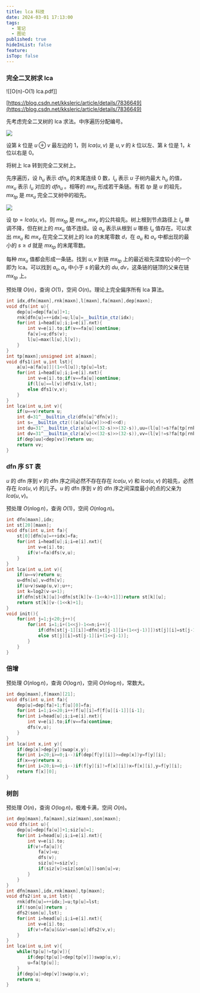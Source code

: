```yaml
---
title: lca 科技
date: 2024-03-01 17:13:00
tags:
  - 笔记
  - 图论
published: true
hideInList: false
feature: 
isTop: false
---
```

###  完全二叉树求 lca

![[O(n)-O(1) lca.pdf]]

[https://blog.csdn.net/kksleric/article/details/7836649](https://blog.csdn.net/kksleric/article/details/7836649)

先考虑完全二叉树的 lca 求法。中序遍历分配编号。

![](https://yhddd123.github.io/post-images/1729329324560.jpg)

设第 $k$ 位是 $u\oplus v$ 最左边的 $1$，则 $lca(u,v)$ 是 $u,v$ 的 $k$  位以左、第 $k$ 位是 $1$，$k$ 位以右是 $0$。

将树上 lca 转到完全二叉树上。

先序遍历，设 $h_u$ 表示 $dfn_u$ 的末尾连续 $0$ 数，$l_u$ 表示 $u$ 子树内最大 $h_u$ 的值，$mx_u$ 表示 $l_u$ 对应的 $dfn_u$ 。相等的 $mx_u$ 形成若干条链。有若 $tp$ 是 $u$ 的祖先，$mx_{tp}$ 是 $mx_u$ 完全二叉树中的祖先。

![](https://yhddd123.github.io/post-images/1729329338382.jpg)

设 $tp=lca(u,v)$。则 $mx_{tp}$ 是 $mx_u,mx_v$ 的公共祖先。树上根到节点路径上 $l_u$ 单调不降，但在树上的 $mx_u$ 值不连续。设 $a_u$ 表示从根到 $u$ 哪些 $l_u$ 值存在。可以求出 $mx_u$ 和 $mx_v$ 在完全二叉树上的 lca 的末尾零数 $d$，在 $a_u$ 和 $a_v$ 中都出现的最小的 $s\ge d$ 就是 $mx_{tp}$ 的末尾零数。

每种 $mx_u$ 值都会形成一条链。找到 $u,v$ 到链 $mx_{tp}$ 上的最近祖先深度较小的一个即为 lca。可以找到 $a_u,a_v$ 中小于 $s$ 的最大的 $du,dv$，这条链的链顶的父亲在链 $mx_{tp}$ 上。

预处理 $O(n)$，查询 $O(1)$，空间 $O(n)$。理论上完全偏序所有 lca 算法。

```cpp
int idx,dfn[maxn],rnk[maxn],l[maxn],fa[maxn],dep[maxn];
void dfs(int u){
	dep[u]=dep[fa[u]]+1;
	rnk[dfn[u]=++idx]=u;l[u]=__builtin_ctz(idx);
	for(int i=head[u];i;i=e[i].nxt){
		int v=e[i].to;if(v==fa[u])continue;
		fa[v]=u;dfs(v);
		l[u]=max(l[u],l[v]);
	}
}
int tp[maxn];unsigned int a[maxn];
void dfs1(int u,int lst){
	a[u]=a[fa[u]]|(1<<l[u]);tp[u]=lst;
	for(int i=head[u];i;i=e[i].nxt){
		int v=e[i].to;if(v==fa[u])continue;
		if(l[u]==l[v])dfs1(v,lst);
		else dfs1(v,v);
	}
}
int lca(int u,int v){
	if(u==v)return u;
	int d=31^__builtin_clz(dfn[u]^dfn[v]);
	int s=__builtin_ctz(((a[u]&a[v])>>d)<<d);
	int du=31^__builtin_clz(a[u]<<(32-s)>>(32-s)),uu=(l[u]!=s?fa[tp[rnk[((dfn[u]>>du)|1)<<du]]]:u);
	int dv=31^__builtin_clz(a[v]<<(32-s)>>(32-s)),vv=(l[v]!=s?fa[tp[rnk[((dfn[v]>>dv)|1)<<dv]]]:v);
	if(dep[uu]<dep[vv])return uu;
	return vv;
}
```

### dfn 序 ST 表

$u$ 的 dfn 序到 $v$ 的 dfn 序之间必然不存在存在 $lca(u,v)$ 和 $lca(u,v)$ 的祖先，必然存在 $lca(u,v)$ 的儿子。$u$ 的 dfn 序到 $v$ 的 dfn 序之间深度最小的点的父亲为 $lca(u,v)$。

预处理 $O(n\log n)$，查询 $O(1)$，空间 $O(n\log n)$。

```cpp
int dfn[maxn],idx;
int st[20][maxn];
void dfs(int u,int fa){
	st[0][dfn[u]=++idx]=fa;
	for(int i=head[u];i;i=e[i].nxt){
		int v=e[i].to;
		if(v!=fa)dfs(v,u);
	}
}
int lca(int u,int v){
	if(u==v)return u;
	u=dfn[u],v=dfn[v];
	if(u>v)swap(u,v);u++;
	int k=log2(v-u+1);
	if(dfn[st[k][u]]<dfn[st[k][v-(1<<k)+1]])return st[k][u];
	return st[k][v-(1<<k)+1];
}
void init(){
	for(int j=1;j<20;j++){
		for(int i=1;i+(1<<j)-1<=n;i++){
			if(dfn[st[j-1][i]]<dfn[st[j-1][i+(1<<j-1)]])st[j][i]=st[j-1][i];
			else st[j][i]=st[j-1][i+(1<<j-1)];
		}
	}
}
```

### 倍增

预处理 $O(n\log n)$，查询 $O(\log n)$，空间 $O(n\log n)$，常数大。

```cpp
int dep[maxn],f[maxn][21];
void dfs(int u,int fa){
	dep[u]=dep[fa]+1;f[u][0]=fa;
	for(int i=1;i<=20;i++)f[u][i]=f[f[u][i-1]][i-1];
	for(int i=head[u];i;i=e[i].nxt){
		int v=e[i].to;if(v==fa)continue;
		dfs(v,u);
	}
}
int lca(int x,int y){
	if(dep[x]>dep[y])swap(x,y);
	for(int i=20;i>=0;i--)if(dep[f[y][i]]>=dep[x])y=f[y][i];
	if(x==y)return x;
	for(int i=20;i>=0;i--)if(f[y][i]!=f[x][i])x=f[x][i],y=f[y][i];
	return f[x][0];
}
```

### 树剖

预处理 $O(n)$，查询 $O(\log n)$，极难卡满，空间 $O(n)$。

```cpp
int dep[maxn],fa[maxn],siz[maxn],son[maxn];
void dfs(int u){
	dep[u]=dep[fa[u]]+1;siz[u]=1;
	for(int i=head[u];i;i=e[i].nxt){
		int v=e[i].to;
		if(v!=fa[u]){
			fa[v]=u;
			dfs(v);
			siz[u]+=siz[v];
			if(siz[v]>siz[son[u]])son[u]=v;
		}
	}
}
int dfn[maxn],idx,rnk[maxn],tp[maxn];
void dfs2(int u,int lst){
	rnk[dfn[u]=++idx;]=u;tp[u]=lst;
	if(!son[u])return ;
	dfs2(son[u],lst);
	for(int i=head[u];i;i=e[i].nxt){
		int v=e[i].to;
		if(v!=fa[u]&&v!=son[u])dfs2(v,v);
	}
}
int lca(int u,int v){
	while(tp[u]!=tp[v]){
		if(dep[tp[u]]<dep[tp[v]])swap(u,v);
		u=fa[tp[u]];
	}
	if(dep[u]>dep[v])swap(u,v);
	return u;
}
```